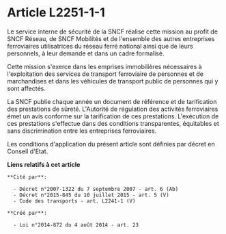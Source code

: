 # Article L2251-1-1

Le service interne de sécurité de la SNCF réalise cette mission au profit de SNCF Réseau, de SNCF Mobilités et de l'ensemble
des autres entreprises ferroviaires utilisatrices du réseau ferré national ainsi que de leurs personnels, à leur demande et
dans un cadre formalisé.

Cette mission s'exerce dans les emprises immobilières nécessaires à l'exploitation des services de transport ferroviaire de
personnes et de marchandises et dans les véhicules de transport public de personnes qui y sont affectés.

La SNCF publie chaque année un document de référence et de tarification des prestations de sûreté. L'Autorité de régulation
des activités ferroviaires émet un avis conforme sur la tarification de ces prestations. L'exécution de ces prestations
s'effectue dans des conditions transparentes, équitables et sans discrimination entre les entreprises ferroviaires.

Les conditions d'application du présent article sont définies par décret en Conseil d'Etat.

**Liens relatifs à cet article**

	**Cité par**:

	  - Décret n°2007-1322 du 7 septembre 2007 - art. 6 (Ab)
	  - Décret n°2015-845 du 10 juillet 2015 - art. 5 (V)
	  - Code des transports - art. L2241-1 (V)

	**Créé par**:

	  - Loi n°2014-872 du 4 août 2014 - art. 23

